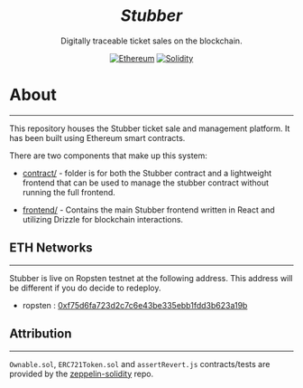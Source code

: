 <div align = "center">
    <h1><em>Stubber</em></h1>
    <p>Digitally traceable ticket sales on the blockchain.</p>
    <a href="https://www.ethereum.org/" target="_blank"><img src="https://img.shields.io/badge/Ethereum-ETH-727B9F.svg?longCache=true&style=flat-square" alt="Ethereum"></a>
    <a href="https://solidity.readthedocs.io" target="_blank"><img src="https://img.shields.io/badge/Solidity-0.4.23-blue.svg?longCache=true&style=flat-square" alt="Solidity"></a>
</div>

# About

---

This repository houses the Stubber ticket sale and management platform. It has been built using Ethereum smart contracts.

There are two components that make up this system:

* [contract/](contract/README.md) - folder is for both the Stubber contract and a lightweight frontend that can be used to manage the stubber contract without running the full frontend.

* [frontend/](frontend/README.md) - Contains the main Stubber frontend written in React and utilizing Drizzle for blockchain interactions.

## ETH Networks

---

Stubber is live on Ropsten testnet at the following address. This address will be different if you do decide to redeploy.

* ropsten : [0xf75d6fa723d2c7c6e43be335ebb1fdd3b623a19b](https://ropsten.etherscan.io/address/0xf75d6fa723d2c7c6e43be335ebb1fdd3b623a19b)

## Attribution

---

`Ownable.sol`, `ERC721Token.sol` and `assertRevert.js` contracts/tests are provided by the [zeppelin-solidity](https://github.com/OpenZeppelin/zeppelin-solidity) repo.
